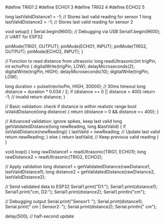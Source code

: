 #define TRIG1 2
#define ECHO1 3
#define TRIG2 4
#define ECHO2 5

long lastValidDistance1 = -1; // Stores last valid reading for sensor 1
long lastValidDistance2 = -1; // Stores last valid reading for sensor 2

void setup() {
  Serial.begin(9600);   // Debugging via USB
  Serial1.begin(9600);  // UART for ESP32

  pinMode(TRIG1, OUTPUT);
  pinMode(ECHO1, INPUT);
  pinMode(TRIG2, OUTPUT);
  pinMode(ECHO2, INPUT);
}

// Function to read distance from ultrasonic
long readUltrasonic(int trigPin, int echoPin) {
  digitalWrite(trigPin, LOW);
  delayMicroseconds(2);
  digitalWrite(trigPin, HIGH);
  delayMicroseconds(10);
  digitalWrite(trigPin, LOW);

  long duration = pulseIn(echoPin, HIGH, 30000); // 30ms timeout
  long distance = duration * 0.034 / 2;
  if (distance == 0 || distance > 400) return -1; // invalid
  return distance;
}

// Basic validation: check if distance is within realistic range
bool isValidDistance(long distance) {
  return (distance > 0 && distance <= 400);
}

// Advanced validation: ignore spikes, keep last valid
long getValidatedDistance(long newReading, long &lastValid) {
  if (isValidDistance(newReading)) {
    lastValid = newReading; // Update last valid
    return newReading;
  } else {
    return lastValid;       // Keep previous valid reading
  }
}

void loop() {
  long rawDistance1 = readUltrasonic(TRIG1, ECHO1);
  long rawDistance2 = readUltrasonic(TRIG2, ECHO2);

  // Apply validation
  long distance1 = getValidatedDistance(rawDistance1, lastValidDistance1);
  long distance2 = getValidatedDistance(rawDistance2, lastValidDistance2);

  // Send validated data to ESP32
  Serial1.print("D1:");
  Serial1.print(distance1);
  Serial1.print("cm, D2:");
  Serial1.print(distance2);
  Serial1.println("cm");

  // Debugging output
  Serial.print("Sensor1: ");
  Serial.print(distance1);
  Serial.print(" cm | Sensor2: ");
  Serial.print(distance2);
  Serial.println(" cm");

  delay(500); // half-second update

